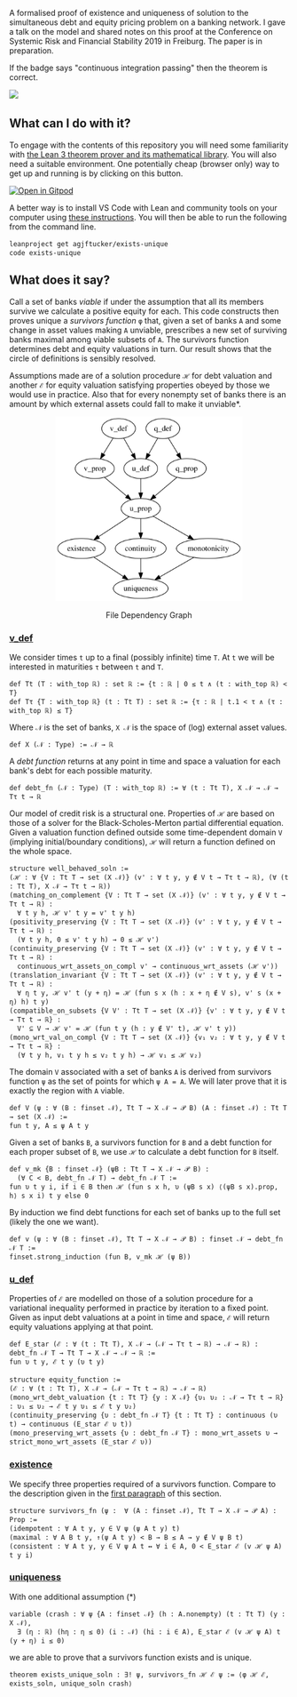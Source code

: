 A formalised proof of existence and uniqueness of solution to the simultaneous debt and equity pricing problem on a banking network.
I gave a talk on the model and shared notes on this proof at the Conference on Systemic Risk and Financial Stability 2019 in Freiburg.
The paper is in preparation.

If the badge says "continuous integration passing" then the theorem is correct.

<img class="NO-CACHE" src="https://github.com/agjftucker/exists-unique/workflows/continuous%20integration/badge.svg?branch=master" />

## What can I do with it?

To engage with the contents of this repository you will need some familiarity with [the Lean 3 theorem prover and its mathematical library](https://leanprover-community.github.io/).
You will also need a suitable environment.
One potentially cheap (browser only) way to get up and running is by clicking on this button.

[![Open in Gitpod](https://gitpod.io/button/open-in-gitpod.svg)](https://gitpod.io/#https://github.com/agjftucker/exists-unique)

A better way is to install VS Code with Lean and community tools on your computer using [these instructions](https://leanprover-community.github.io/get_started.html).
You will then be able to run the following from the command line.

```
leanproject get agjftucker/exists-unique
code exists-unique
```

## What does it say?

Call a set of banks *viable* if under the assumption that all its members survive we calculate a positive equity for each.
This code constructs then proves unique a *survivors function* `φ` that, given a set of banks `A` and some change in asset values making `A` unviable, prescribes a new set of surviving banks maximal among viable subsets of `A`.
The survivors function determines debt and equity valuations in turn.
Our result shows that the circle of definitions is sensibly resolved.

Assumptions made are of a solution procedure `ℋ` for debt valuation and another `ℰ` for equity valuation satisfying properties obeyed by those we would use in practice.
Also that for every nonempty set of banks there is an amount by which external assets could fall to make it unviable*.

<p align="center"><img src="import-graph.svg" width="338pt" height="332pt" /></p>
<p align="center">File Dependency Graph</p>

### [v_def](src/v_def.lean)

We consider times `t` up to a final (possibly infinite) time `T`.
At `t` we will be interested in maturities `τ` between `t` and `T`.
```lean
def Tt (T : with_top ℝ) : set ℝ := {t : ℝ | 0 ≤ t ∧ (t : with_top ℝ) < T}
def Tτ {T : with_top ℝ} (t : Tt T) : set ℝ := {τ : ℝ | t.1 < τ ∧ (τ : with_top ℝ) ≤ T}
```
Where `𝒩` is the set of banks, `X 𝒩` is the space of (log) external asset values.
```lean
def X (𝒩 : Type) := 𝒩 → ℝ
```
A *debt function* returns at any point in time and space a valuation for each bank's debt for each possible maturity.
```lean
def debt_fn (𝒩 : Type) (T : with_top ℝ) := ∀ (t : Tt T), X 𝒩 → 𝒩 → Tτ t → ℝ
```
Our model of credit risk is a structural one.
Properties of `ℋ` are based on those of a solver for the Black-Scholes-Merton partial differential equation.
Given a valuation function defined outside some time-dependent domain `V` (implying initial/boundary conditions), `ℋ` will return a function defined on the whole space.
```lean
structure well_behaved_soln :=
(ℋ : ∀ {V : Tt T → set (X 𝒩)} (v' : ∀ t y, y ∉ V t → Tτ t → ℝ), (∀ (t : Tt T), X 𝒩 → Tτ t → ℝ))
(matching_on_complement {V : Tt T → set (X 𝒩)} (v' : ∀ t y, y ∉ V t → Tτ t → ℝ) :
  ∀ t y h, ℋ v' t y = v' t y h)
(positivity_preserving {V : Tt T → set (X 𝒩)} (v' : ∀ t y, y ∉ V t → Tτ t → ℝ) :
  (∀ t y h, 0 ≤ v' t y h) → 0 ≤ ℋ v')
(continuity_preserving {V : Tt T → set (X 𝒩)} (v' : ∀ t y, y ∉ V t → Tτ t → ℝ) :
  continuous_wrt_assets_on_compl v' → continuous_wrt_assets (ℋ v'))
(translation_invariant {V : Tt T → set (X 𝒩)} (v' : ∀ t y, y ∉ V t → Tτ t → ℝ) :
  ∀ η t y, ℋ v' t (y + η) = ℋ (fun s x (h : x + η ∉ V s), v' s (x + η) h) t y)
(compatible_on_subsets {V V' : Tt T → set (X 𝒩)} {v' : ∀ t y, y ∉ V t → Tτ t → ℝ} :
  V' ⊆ V → ℋ v' = ℋ (fun t y (h : y ∉ V' t), ℋ v' t y))
(mono_wrt_val_on_compl {V : Tt T → set (X 𝒩)} {v₁ v₂ : ∀ t y, y ∉ V t → Tτ t → ℝ} :
  (∀ t y h, v₁ t y h ≤ v₂ t y h) → ℋ v₁ ≤ ℋ v₂)
```
The domain `V` associated with a set of banks `A` is derived from survivors function `ψ` as the set of points for which `ψ A = A`.
We will later prove that it is exactly the region with `A` viable.
```lean
def V (ψ : ∀ (B : finset 𝒩), Tt T → X 𝒩 → 𝒫 B) (A : finset 𝒩) : Tt T → set (X 𝒩) :=
fun t y, A ≤ ψ A t y
```
Given a set of banks `B`, a survivors function for `B` and a debt function for each proper subset of `B`, we use `ℋ` to calculate a debt function for `B` itself.
```lean
def v_mk {B : finset 𝒩} (ψB : Tt T → X 𝒩 → 𝒫 B) :
  (∀ C < B, debt_fn 𝒩 T) → debt_fn 𝒩 T :=
fun υ t y i, if i ∈ B then ℋ (fun s x h, υ (ψB s x) ⟨(ψB s x).prop, h⟩ s x i) t y else 0
```
By induction we find debt functions for each set of banks up to the full set (likely the one we want).
```lean
def v (ψ : ∀ (B : finset 𝒩), Tt T → X 𝒩 → 𝒫 B) : finset 𝒩 → debt_fn 𝒩 T :=
finset.strong_induction (fun B, v_mk ℋ (ψ B))
```

### [u_def](src/u_def.lean)

Properties of `ℰ` are modelled on those of a solution procedure for a variational inequality performed in practice by iteration to a fixed point.
Given as input debt valuations at a point in time and space, `ℰ` will return equity valuations applying at that point.
```lean
def E_star (ℰ : ∀ (t : Tt T), X 𝒩 → (𝒩 → Tτ t → ℝ) → 𝒩 → ℝ) : debt_fn 𝒩 T → Tt T → X 𝒩 → 𝒩 → ℝ :=
fun υ t y, ℰ t y (υ t y)

structure equity_function :=
(ℰ : ∀ (t : Tt T), X 𝒩 → (𝒩 → Tτ t → ℝ) → 𝒩 → ℝ)
(mono_wrt_debt_valuation {t : Tt T} {y : X 𝒩} {υ₁ υ₂ : 𝒩 → Tτ t → ℝ} : υ₁ ≤ υ₂ → ℰ t y υ₁ ≤ ℰ t y υ₂)
(continuity_preserving {υ : debt_fn 𝒩 T} {t : Tt T} : continuous (υ t) → continuous (E_star ℰ υ t))
(mono_preserving_wrt_assets {υ : debt_fn 𝒩 T} : mono_wrt_assets υ → strict_mono_wrt_assets (E_star ℰ υ))
```

### [existence](src/existence.lean)

We specify three properties required of a survivors function.
Compare to the description given in the [first paragraph](#what-does-it-say) of this section.
```lean
structure survivors_fn (ψ :  ∀ (A : finset 𝒩), Tt T → X 𝒩 → 𝒫 A) : Prop :=
(idempotent : ∀ A t y, y ∈ V ψ (ψ A t y) t)
(maximal : ∀ A B t y, ↑(ψ A t y) < B → B ≤ A → y ∉ V ψ B t)
(consistent : ∀ A t y, y ∈ V ψ A t ↔ ∀ i ∈ A, 0 < E_star ℰ (v ℋ ψ A) t y i)
```

### [uniqueness](src/uniqueness.lean)

With one additional assumption (*)
```lean
variable (crash : ∀ ψ {A : finset 𝒩} (h : A.nonempty) (t : Tt T) (y : X 𝒩),
  ∃ (η : ℝ) (hη : η ≤ 0) (i : 𝒩) (hi : i ∈ A), E_star ℰ (v ℋ ψ A) t (y + η) i ≤ 0)
```
we are able to prove that a survivors function exists and is unique.
```lean
theorem exists_unique_soln : ∃! ψ, survivors_fn ℋ ℰ ψ := ⟨φ ℋ ℰ, exists_soln, unique_soln crash⟩
```
